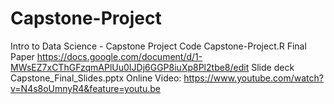 # Capstone-Project
Intro to Data Science - Capstone Project
  Code Capstone-Project.R
  Final Paper https://docs.google.com/document/d/1-MWsEZ7xCThGFzqmAPlUu0IJDj6GGP8iuXp8Pl2tbe8/edit
  Slide deck Capstone_Final_Slides.pptx
  Online Video: https://www.youtube.com/watch?v=N4s8oUmnyR4&feature=youtu.be
